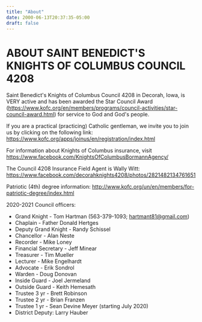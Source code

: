 ```yaml
---
title: "About"
date: 2000-06-13T20:37:35-05:00
draft: false
---
```


# ABOUT SAINT BENEDICT'S KNIGHTS OF COLUMBUS COUNCIL 4208
Saint Benedict's Knights of Columbus Council 4208 in Decorah, Iowa, is VERY active and has been awarded the Star Council Award (https://www.kofc.org/en/members/programs/council-activities/star-council-award.html) for service to God and God's people. 

If you are a practical (practicing) Catholic gentleman, we invite you to join us by clicking on the following link: https://www.kofc.org/apps/joinus/en/registration/index.html  

For information about Knights of Columbus insurance, visit https://www.facebook.com/KnightsOfColumbusBormannAgency/

The Council 4208 Insurance Field Agent is Wally Witt: https://www.facebook.com/decorahknights4208/photos/2821482134761651

Patriotic (4th) degree information: http://www.kofc.org/un/en/members/for-patriotic-degree/index.html

2020-2021 Council officers:
- Grand Knight - Tom Hartman (563-379-1093; hartmant81@gmail.com)
- Chaplain - Father Donald Hertges
- Deputy Grand Knight - Randy Schissel
- Chancellor - Alan Neste
- Recorder - Mike Loney
- Financial Secretary - Jeff Minear
- Treasurer - Tim Mueller
- Lecturer - Mike Engelhardt
- Advocate - Erik Sondrol
- Warden - Doug Donovan
- Inside Guard - Joel Jermeland
- Outside Guard - Keith Hemesath
- Trustee 3 yr - Brett Robinson
- Trustee 2 yr - Brian Franzen
- Trustee 1 yr - Sean Devine Meyer (starting July 2020)
- District Deputy: Larry Hauber 
